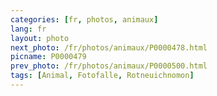 ```yaml
---
categories: [fr, photos, animaux]
lang: fr
layout: photo
next_photo: /fr/photos/animaux/P0000478.html
picname: P0000479
prev_photo: /fr/photos/animaux/P0000500.html
tags: [Animal, Fotofalle, Rotneuichnomon]
---
```

